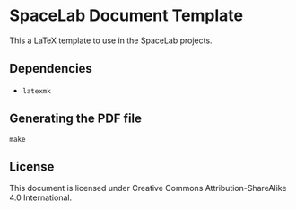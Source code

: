 # SpaceLab Document Template

This a LaTeX template to use in the SpaceLab projects.

## Dependencies

* ```latexmk```

## Generating the PDF file

```
make
```

## License

This document is licensed under Creative Commons Attribution-ShareAlike 4.0 International.
